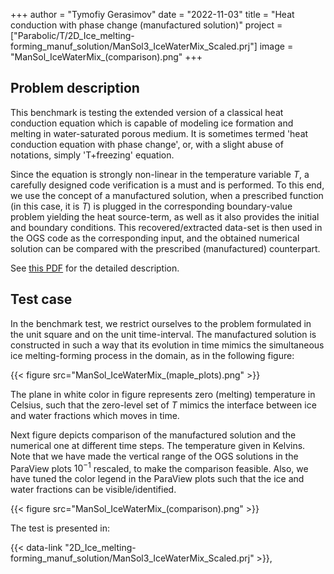 +++
author = "Tymofiy Gerasimov"
date = "2022-11-03"
title = "Heat conduction with phase change (manufactured solution)"
project = ["Parabolic/T/2D_Ice_melting-forming_manuf_solution/ManSol3_IceWaterMix_Scaled.prj"]
image = "ManSol_IceWaterMix_(comparison).png"
+++

## Problem description

This benchmark is testing the extended version of a classical heat conduction equation which is capable of modeling ice formation and melting in water-saturated porous medium. It is sometimes termed 'heat conduction equation with phase change', or, with a slight abuse of notations, simply 'T+freezing' equation.

Since the equation is strongly non-linear in the temperature variable $T$, a carefully designed code verification is a must and is performed. To this end, we use the concept of a manufactured solution, when a prescribed function (in this case, it is $T$) is plugged in the corresponding boundary-value problem yielding the heat source-term, as well as it also provides the initial and boundary conditions. This recovered/extracted data-set is then used in the OGS code as the corresponding input, and the obtained numerical solution can be compared with the prescribed (manufactured) counterpart.

See [this PDF](Heat_conduction_phase_change_(manufactured_solution).pdf) for the detailed description.

## Test case

In the benchmark test, we restrict ourselves to the problem formulated in the unit square and on the unit time-interval. The manufactured solution is constructed in such a way that its evolution in time mimics the simultaneous ice melting-forming process in the domain, as in the following figure:

{{< figure src="ManSol_IceWaterMix_(maple_plots).png" >}}

The plane in white color in figure represents zero (melting) temperature in Celsius, such that the zero-level set of $T$ mimics the interface between ice and water fractions which moves in time.

Next figure depicts comparison of the manufactured solution and the numerical one at different time steps. The temperature given in Kelvins. Note that we have made the vertical range of the OGS solutions in the ParaView plots $10^{-1}$ rescaled, to make the comparison feasible. Also, we have tuned the color legend in the ParaView plots such that the ice and water fractions can be visible/identified.

{{< figure src="ManSol_IceWaterMix_(comparison).png" >}}

The test is presented in:

{{< data-link "2D_Ice_melting-forming_manuf_solution/ManSol3_IceWaterMix_Scaled.prj" >}},
